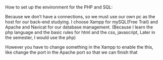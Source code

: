 How to set up the environment for the PHP and SQL:

Because we don’t have a connections, so we must use our own pc as the host for our back-end studying. I choose Xampp for mySQL(Free Trail) and Apache and Navicat for our database management. (Because I learn the php language and the basic rules for html and the css, javascript, Later in the semester, I would use the php)

However you have to change something in the Xampp to enable the this, like change the port in the Apache port so that we can finish that 

 

